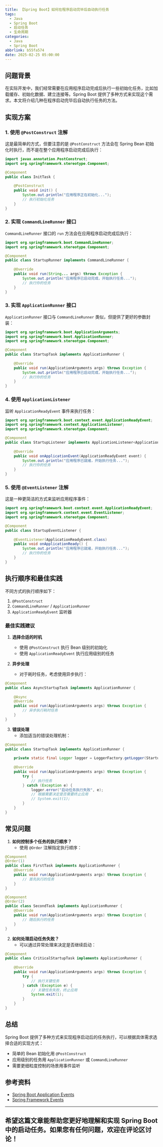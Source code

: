 ```yaml
---
title: 【Spring Boot】如何在程序启动完毕后自动执行任务
tags:
  - Java
  - Spring Boot
  - 启动任务
  - 生命周期
categories:
  - Java
  - Spring Boot
abbrlink: b55fa574
date: 2025-02-25 05:00:00
---
```


## 问题背景

在实际开发中，我们经常需要在应用程序启动完成后执行一些初始化任务，比如加载缓存、初始化数据、建立连接等。Spring Boot 提供了多种方式来实现这个需求。本文将介绍几种在程序启动完毕后自动执行任务的方法。

## 实现方案

### 1. 使用 `@PostConstruct` 注解

这是最简单的方式，但要注意的是 `@PostConstruct` 方法会在 Spring Bean 初始化时执行，而不是在整个应用程序启动完成后执行：

```java
import javax.annotation.PostConstruct;
import org.springframework.stereotype.Component;

@Component
public class InitTask {
    
    @PostConstruct
    public void init() {
        System.out.println("应用程序正在初始化...");
        // 执行初始化任务
    }
}
```

### 2. 实现 `CommandLineRunner` 接口

`CommandLineRunner` 接口的 `run` 方法会在应用程序启动完成后执行：

```java
import org.springframework.boot.CommandLineRunner;
import org.springframework.stereotype.Component;

@Component
public class StartupRunner implements CommandLineRunner {
    
    @Override
    public void run(String... args) throws Exception {
        System.out.println("应用程序已启动完成，开始执行任务...");
        // 执行你的任务
    }
}
```

### 3. 实现 `ApplicationRunner` 接口

`ApplicationRunner` 接口与 `CommandLineRunner` 类似，但提供了更好的参数封装：

```java
import org.springframework.boot.ApplicationArguments;
import org.springframework.boot.ApplicationRunner;
import org.springframework.stereotype.Component;

@Component
public class StartupTask implements ApplicationRunner {
    
    @Override
    public void run(ApplicationArguments args) throws Exception {
        System.out.println("应用程序已启动完成，开始执行任务...");
        // 执行你的任务
    }
}
```

### 4. 使用 `ApplicationListener`

监听 `ApplicationReadyEvent` 事件来执行任务：

```java
import org.springframework.boot.context.event.ApplicationReadyEvent;
import org.springframework.context.ApplicationListener;
import org.springframework.stereotype.Component;

@Component
public class StartupListener implements ApplicationListener<ApplicationReadyEvent> {
    
    @Override
    public void onApplicationEvent(ApplicationReadyEvent event) {
        System.out.println("应用程序已就绪，开始执行任务...");
        // 执行你的任务
    }
}
```

### 5. 使用 `@EventListener` 注解

这是一种更简洁的方式来监听应用程序事件：

```java
import org.springframework.boot.context.event.ApplicationReadyEvent;
import org.springframework.context.event.EventListener;
import org.springframework.stereotype.Component;

@Component
public class StartupEventListener {
    
    @EventListener(ApplicationReadyEvent.class)
    public void onApplicationReady() {
        System.out.println("应用程序已就绪，开始执行任务...");
        // 执行你的任务
    }
}
```

## 执行顺序和最佳实践

不同方式的执行顺序如下：
1. `@PostConstruct`
2. `CommandLineRunner` / `ApplicationRunner`
3. `ApplicationReadyEvent` 监听器

### 最佳实践建议

1. **选择合适的时机**
   - 使用 `@PostConstruct` 执行 Bean 级别的初始化
   - 使用 `ApplicationReadyEvent` 执行应用级别的任务

2. **异步处理**
   - 对于耗时任务，考虑使用异步执行：

```java
@Component
public class AsyncStartupTask implements ApplicationRunner {
    
    @Async
    @Override
    public void run(ApplicationArguments args) throws Exception {
        // 异步执行耗时任务
    }
}
```

3. **错误处理**
   - 添加适当的错误处理机制：

```java
@Component
public class StartupTask implements ApplicationRunner {
    
    private static final Logger logger = LoggerFactory.getLogger(StartupTask.class);
    
    @Override
    public void run(ApplicationArguments args) throws Exception {
        try {
            // 执行任务
        } catch (Exception e) {
            logger.error("启动任务执行失败", e);
            // 根据需要决定是否需要终止应用
            // System.exit(1);
        }
    }
}
```

## 常见问题

1. **如何控制多个任务的执行顺序？**
   - 使用 `@Order` 注解指定执行顺序：

```java
@Component
@Order(1)
public class FirstTask implements ApplicationRunner {
    @Override
    public void run(ApplicationArguments args) throws Exception {
        // 首先执行的任务
    }
}

@Component
@Order(2)
public class SecondTask implements ApplicationRunner {
    @Override
    public void run(ApplicationArguments args) throws Exception {
        // 随后执行的任务
    }
}
```

2. **如何处理启动任务失败？**
   - 可以通过异常处理来决定是否继续启动：

```java
@Component
public class CriticalStartupTask implements ApplicationRunner {
    
    @Override
    public void run(ApplicationArguments args) throws Exception {
        try {
            // 执行关键任务
        } catch (Exception e) {
            // 关键任务失败，终止应用
            System.exit(1);
        }
    }
}
```

## 总结

Spring Boot 提供了多种方式来实现程序启动后的任务执行，可以根据具体需求选择合适的实现方式：
- 简单的 Bean 初始化用 `@PostConstruct`
- 应用级别的任务用 `ApplicationRunner` 或 `CommandLineRunner`
- 需要更细粒度控制的场景用事件监听

## 参考资料

- [Spring Boot Application Events](https://docs.spring.io/spring-boot/docs/current/reference/html/spring-boot-features.html#boot-features-application-events-and-listeners)
- [Spring Framework Events](https://docs.spring.io/spring-framework/docs/current/reference/html/core.html#context-functionality-events)

---

希望这篇文章能帮助您更好地理解和实现 Spring Boot 中的启动任务。如果您有任何问题，欢迎在评论区讨论！
--- 
 